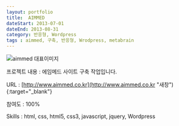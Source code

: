 ```yaml
---
layout: portfolio
title:  AIMMED
dateStart: 2013-07-01
dateEnd: 2013-08-31
category: 반응형, Wordpress
tags : aimmed, 구축, 반응형, Wrodpress, metabrain
---
```


![aimmed 대표이미지](/jkw/portfolio/images/aimmed/img01.jpg)


프로젝트 내용
: 에임메드 사이트 구축 작업입니다.

URL
: [http://www.aimmed.co.kr](http://www.aimmed.co.kr "새창"){:target="_blank"}

참여도
: 100%

Skills
: html, css, html5, css3, javascript, jquery, Wordpress

